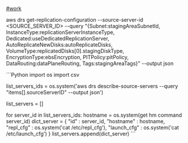 [#work](https://prod.liveshare.vsengsaas.visualstudio.com/join?33BDCD0E2C3A84535AD5FC7EBBCD8E631BB1)

aws drs get-replication-configuration --source-server-id <SOURCE_SERVER_ID> --query "{Subnet:stagingAreaSubnetId, InstanceType:replicationServerInstanceType, Dedicated:useDedicatedReplicationServer, AutoReplicateNewDisks:autoReplicateDisks, VolumeType:replicatedDisks[0].stagingDiskType, EncryptionType:ebsEncryption, PITPolicy:pitPolicy, DataRouting:dataPlaneRouting, Tags:stagingAreaTags}" --output json

´´´Python
import os
import csv

list_servers_ids = os.system('aws drs describe-source-servers --query "items[].sourceServerID" --output json')

list_servers = []

for server_id in list_servers_ids:
    hostname = os.system(get hm command server_id)
    dict_server = {
        "id" : server_id, 
        "hostname" : hostname,
        "repl_cfg" : os.system('cat /etc/repl_cfg'),
        "launch_cfg" : os.system('cat /etc/launch_cfg')
    }
    list_servers.append(dict_server)
´´´


